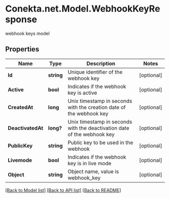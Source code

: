 # Conekta.net.Model.WebhookKeyResponse
webhook keys model

## Properties

Name | Type | Description | Notes
------------ | ------------- | ------------- | -------------
**Id** | **string** | Unique identifier of the webhook key | [optional] 
**Active** | **bool** | Indicates if the webhook key is active | [optional] 
**CreatedAt** | **long** | Unix timestamp in seconds with the creation date of the webhook key | [optional] 
**DeactivatedAt** | **long?** | Unix timestamp in seconds with the deactivation date of the webhook key | [optional] 
**PublicKey** | **string** | Public key to be used in the webhook | [optional] 
**Livemode** | **bool** | Indicates if the webhook key is in live mode | [optional] 
**Object** | **string** | Object name, value is webhook_key | [optional] 

[[Back to Model list]](../README.md#documentation-for-models) [[Back to API list]](../README.md#documentation-for-api-endpoints) [[Back to README]](../README.md)

